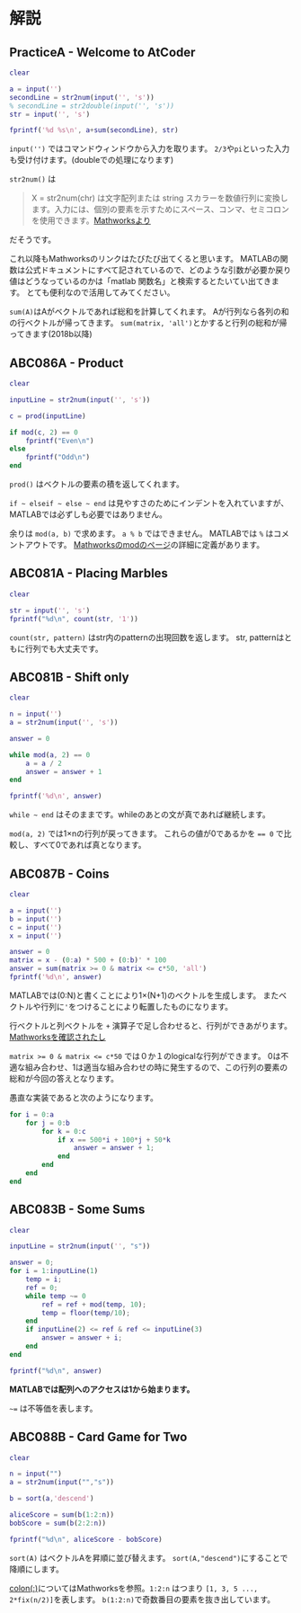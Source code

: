 # 解説

## PracticeA - Welcome to AtCoder

```matlab
clear

a = input('')
secondLine = str2num(input('', 's'))
% secondLine = str2double(input('', 's'))
str = input('', 's')

fprintf('%d %s\n', a+sum(secondLine), str)
```

``input('')``
ではコマンドウィンドウから入力を取ります。
``2/3``や``pi``といった入力も受け付けます。(doubleでの処理になります)

``str2num()``
は
> X = str2num(chr) は文字配列または string スカラーを数値行列に変換します。入力には、個別の要素を示すためにスペース、コンマ、セミコロンを使用できます。[Mathworksより](https://jp.mathworks.com/help/matlab/ref/str2num.html:title)

だそうです。

これ以降もMathworksのリンクはたびたび出てくると思います。
MATLABの関数は公式ドキュメントにすべて記されているので、どのような引数が必要か戻り値はどうなっているのかは「matlab 関数名」と検索するとたいてい出てきます。
とても便利なので活用してみてください。

``sum(A)``はAがベクトルであれば総和を計算してくれます。
Aが行列なら各列の和の行ベクトルが帰ってきます。
``sum(matrix, 'all')``とかすると行列の総和が帰ってきます(2018b以降)

## ABC086A - Product

```matlab
clear

inputLine = str2num(input('', 's'))

c = prod(inputLine)

if mod(c, 2) == 0
    fprintf("Even\n")
else
    fprintf("Odd\n")
end
```

``prod()``
はベクトルの要素の積を返してくれます。

``if ~ elseif ~ else ~ end``
は見やすさのためにインデントを入れていますが、MATLABでは必ずしも必要ではありません。

余りは ``mod(a, b)`` で求めます。 ``a % b`` ではできません。
MATLABでは ``%`` はコメントアウトです。
[Mathworksのmodのページ](https://jp.mathworks.com/help/symbolic/mod.html)の詳細に定義があります。

## ABC081A - Placing Marbles

```matlab
clear

str = input('', 's')
fprintf("%d\n", count(str, '1'))
```

``count(str, pattern)`` はstr内のpatternの出現回数を返します。
str, patternはともに行列でも大丈夫です。

## ABC081B - Shift only

```matlab
clear

n = input('')
a = str2num(input('', 's'))

answer = 0

while mod(a, 2) == 0
    a = a / 2
    answer = answer + 1
end

fprintf('%d\n', answer)
```

``while ~ end`` はそのままです。whileのあとの文が真であれば継続します。

``mod(a, 2)`` では1×nの行列が戻ってきます。
これらの値が0であるかを ``== 0`` で比較し、すべて0であれば真となります。

## ABC087B - Coins

```matlab
clear

a = input('')
b = input('')
c = input('')
x = input('')

answer = 0
matrix = x - (0:a) * 500 + (0:b)' * 100
answer = sum(matrix >= 0 & matrix <= c*50, 'all')
fprintf('%d\n', answer)
```

MATLABでは(0:N)と書くことにより1×(N+1)のベクトルを生成します。
またベクトルや行列に``'``をつけることにより転置したものになります。

行ベクトルと列ベクトルを ``+`` 演算子で足し合わせると、行列ができあがります。[Mathworksを確認されたし](https://jp.mathworks.com/help/matlab/ref/plus.html)

``matrix >= 0 & matrix <= c*50`` では０か１のlogicalな行列ができます。
0は不適な組み合わせ、1は適当な組み合わせの時に発生するので、この行列の要素の総和が今回の答えとなります。

愚直な実装であると次のようになります。

```matlab
for i = 0:a
    for j = 0:b
        for k = 0:c
            if x == 500*i + 100*j + 50*k
                answer = answer + 1;
            end
        end
    end
end
```

## ABC083B - Some Sums

```matlab
clear

inputLine = str2num(input('', "s"))

answer = 0;
for i = 1:inputLine(1)
    temp = i;
    ref = 0;
    while temp ~= 0
        ref = ref + mod(temp, 10);
        temp = floor(temp/10);
    end
    if inputLine(2) <= ref & ref <= inputLine(3)
        answer = answer + i;
    end
end

fprintf("%d\n", answer)
```

**MATLABでは配列へのアクセスは1から始まります。**

``~=`` は不等価を表します。

## ABC088B - Card Game for Two

```matlab
clear

n = input("")
a = str2num(input("","s"))

b = sort(a,'descend')

aliceScore = sum(b(1:2:n))
bobScore = sum(b(2:2:n))

fprintf("%d\n", aliceScore - bobScore)
```

``sort(A)`` はベクトルAを昇順に並び替えます。
``sort(A,"descend")``にすることで降順にします。

[colon(:)](https://jp.mathworks.com/help/matlab/ref/colon.html)についてはMathworksを参照。``1:2:n`` はつまり ``[1, 3, 5 ..., 2*fix(n/2)]``を表します。
``b(1:2:n)``で奇数番目の要素を抜き出しています。
